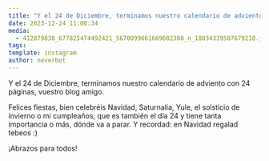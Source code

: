 ```yaml
---
title: "Y el 24 de Diciembre, terminamos nuestro calendario de adviento con 24 páginas, vuestro blog amigo"
date: 2023-12-24 11:00:34
media: 
  - 412879838_677825474492421_5670099661669602308_n_18034339507679210.jpg
tags: 
template: instagram
author: neverbot
---
```


Y el 24 de Diciembre, terminamos nuestro calendario de adviento con 24 páginas, vuestro blog amigo.

Felices fiestas, bien celebréis Navidad, Saturnalia, Yule, el solsticio de invierno o mi cumpleaños, que es también el día 24 y tiene tanta importancia o más, dónde va a parar. Y recordad: en Navidad regalad tebeos :)

¡Abrazos para todos!
